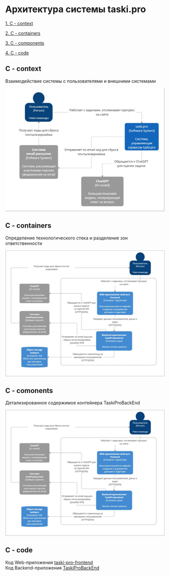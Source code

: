 # Архитектура системы taski.pro
[1. C - context](#context)

[2. C - containers](#containers)

[3. C - components](#components)

[4. C - code](#code)

<a name="context"/>

## C - context
Взаимодействие системы с пользователями и внешними системами

![context.jpg](..%2Fpics%2Fcontext.jpg)

<a name="containers"/>

## C - containers

Определение технологического стека и разделение зон ответственности

![container.jpg](..%2Fpics%2Fcontainer.jpg)

<a name="components"/>

## C - comonents

Детализированное содержимое контейнера TaskiProBackEnd

![container.jpg](..%2Fpics%2Fcontainer.jpg)

<a name="code"/>

## C - code

Код Web-приложения [taski-pro-frontend](https://github.com/Kukalev/taski-pro-frontend)\
Код Backend-приложения [TaskiProBackEnd](https://github.com/ivakovv/Taski.pro-Back-End)


